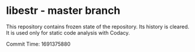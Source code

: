 # libestr - master branch

This repository contains frozen state of the repository.
Its history is cleared. It is used only for static code
analysis with Codacy.

Commit Time: 1691375880